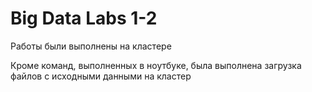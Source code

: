 # Big Data Labs 1-2

Работы были выполнены на кластере

Кроме команд, выполненных в ноутбуке, была выполнена загрузка файлов с исходными данными на кластер
